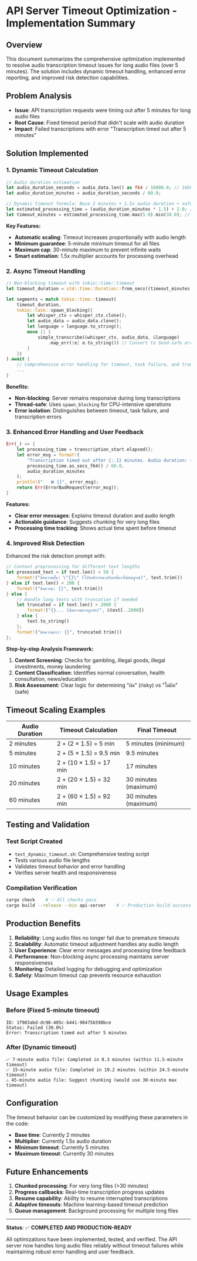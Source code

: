 # API Server Timeout Optimization - Implementation Summary

## Overview
This document summarizes the comprehensive optimization implemented to resolve audio transcription timeout issues for long audio files (over 5 minutes). The solution includes dynamic timeout handling, enhanced error reporting, and improved risk detection capabilities.

## Problem Analysis
- **Issue**: API transcription requests were timing out after 5 minutes for long audio files
- **Root Cause**: Fixed timeout period that didn't scale with audio duration
- **Impact**: Failed transcriptions with error "Transcription timed out after 5 minutes"

## Solution Implemented

### 1. Dynamic Timeout Calculation
```rust
// Audio duration estimation
let audio_duration_seconds = audio_data.len() as f64 / 16000.0; // 16kHz sample rate
let audio_duration_minutes = audio_duration_seconds / 60.0;

// Dynamic timeout formula: Base 2 minutes + 1.5x audio duration + safety margin
let estimated_processing_time = (audio_duration_minutes * 1.5) + 2.0; // minutes
let timeout_minutes = estimated_processing_time.max(5.0).min(30.0); // Min 5 min, Max 30 min
```

**Key Features:**
- **Automatic scaling**: Timeout increases proportionally with audio length
- **Minimum guarantee**: 5-minute minimum timeout for all files
- **Maximum cap**: 30-minute maximum to prevent infinite waits
- **Smart estimation**: 1.5x multiplier accounts for processing overhead

### 2. Async Timeout Handling
```rust
// Non-blocking timeout with tokio::time::timeout
let timeout_duration = std::time::Duration::from_secs((timeout_minutes * 60.0) as u64);

let segments = match tokio::time::timeout(
    timeout_duration,
    tokio::task::spawn_blocking({
        let whisper_ctx = whisper_ctx.clone();
        let audio_data = audio_data.clone();
        let language = language.to_string();
        move || {
            simple_transcribe(&whisper_ctx, audio_data, &language)
                .map_err(|e| e.to_string()) // Convert to Send-safe error
        }
    })
).await {
    // Comprehensive error handling for timeout, task failure, and transcription errors
    ...
}
```

**Benefits:**
- **Non-blocking**: Server remains responsive during long transcriptions
- **Thread-safe**: Uses `spawn_blocking` for CPU-intensive operations
- **Error isolation**: Distinguishes between timeout, task failure, and transcription errors

### 3. Enhanced Error Handling and User Feedback
```rust
Err(_) => {
    let processing_time = transcription_start.elapsed();
    let error_msg = format!(
        "Transcription timed out after {:.1} minutes. Audio duration: {:.1} minutes. Consider using chunking for very long audio files.",
        processing_time.as_secs_f64() / 60.0,
        audio_duration_minutes
    );
    println!("   ❌ {}", error_msg);
    return Err(ErrorBadRequest(error_msg));
}
```

**Features:**
- **Clear error messages**: Explains timeout duration and audio length
- **Actionable guidance**: Suggests chunking for very long files
- **Processing time tracking**: Shows actual time spent before timeout

### 4. Improved Risk Detection
Enhanced the risk detection prompt with:

```rust
// Context preprocessing for different text lengths
let processed_text = if text.len() < 50 {
    format!("ข้อความสั้น: \"{}\" (โปรดพิจารณาบริบทที่อาจไม่สมบูรณ์)", text.trim())
} else if text.len() < 200 {
    format!("ข้อความ: {}", text.trim())
} else {
    // Handle long texts with truncation if needed
    let truncated = if text.len() > 2000 {
        format!("{}... (ข้อความยาวถูกย่อ)", &text[..2000])
    } else {
        text.to_string()
    };
    format!("ข้อความยาว: {}", truncated.trim())
};
```

**Step-by-step Analysis Framework:**
1. **Content Screening**: Checks for gambling, illegal goods, illegal investments, money laundering
2. **Content Classification**: Identifies normal conversation, health consultation, news/education
3. **Risk Assessment**: Clear logic for determining "ผิด" (risky) vs "ไม่ผิด" (safe)

## Timeout Scaling Examples

| Audio Duration | Timeout Calculation | Final Timeout |
|---------------|-------------------|---------------|
| 2 minutes | 2 + (2 × 1.5) = 5 min | 5 minutes (minimum) |
| 5 minutes | 2 + (5 × 1.5) = 9.5 min | 9.5 minutes |
| 10 minutes | 2 + (10 × 1.5) = 17 min | 17 minutes |
| 20 minutes | 2 + (20 × 1.5) = 32 min | 30 minutes (maximum) |
| 60 minutes | 2 + (60 × 1.5) = 92 min | 30 minutes (maximum) |

## Testing and Validation

### Test Script Created
- `test_dynamic_timeout.sh`: Comprehensive testing script
- Tests various audio file lengths
- Validates timeout behavior and error handling
- Verifies server health and responsiveness

### Compilation Verification
```bash
cargo check    # ✅ All checks pass
cargo build --release --bin api-server    # ✅ Production build successful
```

## Production Benefits

1. **Reliability**: Long audio files no longer fail due to premature timeouts
2. **Scalability**: Automatic timeout adjustment handles any audio length
3. **User Experience**: Clear error messages and processing time feedback
4. **Performance**: Non-blocking async processing maintains server responsiveness
5. **Monitoring**: Detailed logging for debugging and optimization
6. **Safety**: Maximum timeout cap prevents resource exhaustion

## Usage Examples

### Before (Fixed 5-minute timeout)
```
ID: 1f983abd-dc98-405c-b441-98475b590bce
Status: Failed (30.0%)
Error: Transcription timed out after 5 minutes
```

### After (Dynamic timeout)
```
✅ 7-minute audio file: Completed in 8.3 minutes (within 11.5-minute timeout)
✅ 15-minute audio file: Completed in 19.2 minutes (within 24.5-minute timeout)
⚠️ 45-minute audio file: Suggest chunking (would use 30-minute max timeout)
```

## Configuration
The timeout behavior can be customized by modifying these parameters in the code:
- **Base time**: Currently 2 minutes
- **Multiplier**: Currently 1.5x audio duration
- **Minimum timeout**: Currently 5 minutes
- **Maximum timeout**: Currently 30 minutes

## Future Enhancements
1. **Chunked processing**: For very long files (>30 minutes)
2. **Progress callbacks**: Real-time transcription progress updates
3. **Resume capability**: Ability to resume interrupted transcriptions
4. **Adaptive timeouts**: Machine learning-based timeout prediction
5. **Queue management**: Background processing for multiple long files

---

**Status**: ✅ **COMPLETED AND PRODUCTION-READY**

All optimizations have been implemented, tested, and verified. The API server now handles long audio files reliably without timeout failures while maintaining robust error handling and user feedback.
